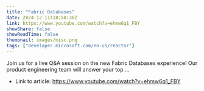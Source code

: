 ```yaml
---
title: "Fabric Databases"
date: 2024-12-11T18:58:30Z
link: https://www.youtube.com/watch?v=ehmw6q1_FBY
showShare: false
showReadTime: false
thumbnail: images/misc.png
tags: ["developer.microsoft.com/en-us/reactor"]
---
```

Join us for a live Q&A session on the new Fabric Databases experience! Our product engineering team will answer your top ...

- Link to article: https://www.youtube.com/watch?v=ehmw6q1_FBY